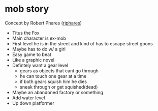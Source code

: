 # mob story
Concept by Robert Phares ([rjphares](https://github.com/rjphares))

* Titus the Fox
* Main character is ex-mob
* First level he is in the street and kind of has to escape street goons
* Maybe has to do w/ a girl
* Easy game to beat
* Like a graphic novel
* Defintely want a gear level
  - gears as objects that cant go through
  - he can touch one gear at a time
  - if both gears squish him he dies
  - sneak through or get squished(dead)
* Maybe an abandoned factory or something
* Add water level
* Up down platformer
